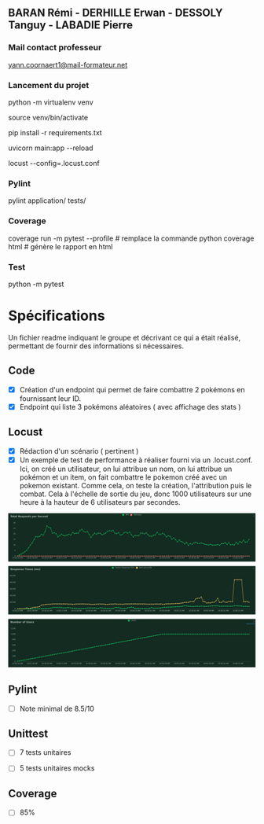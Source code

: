 ## BARAN Rémi - DERHILLE Erwan - DESSOLY Tanguy - LABADIE Pierre 


### Mail contact professeur
yann.coornaert1@mail-formateur.net


### Lancement du projet
python -m virtualenv venv

source venv/bin/activate 

pip install -r requirements.txt

uvicorn main:app --reload 

locust --config=.locust.conf

### Pylint
pylint application/ tests/

### Coverage
coverage run -m pytest --profile # remplace la commande python
coverage html # génère le rapport en html

### Test
python -m pytest

# Spécifications

Un fichier readme indiquant le groupe et décrivant ce qui a était réalisé, permettant de fournir des informations si nécessaires.

## Code
- [X] Création d'un endpoint qui permet de faire combattre 2 pokémons en fournissant leur ID.
- [X] Endpoint qui liste 3 pokémons aléatoires ( avec affichage des stats )

## Locust
- [X] Rédaction d'un scénario ( pertinent )
- [X] Un exemple de test de performance à réaliser fourni via un .locust.conf.
 Ici, on créé un utilisateur, on lui attribue un nom, on lui attribue un pokémon et un item, on fait combattre le pokemon créé avec un pokemon existant. Comme cela, on teste la création, l'attribution puis le combat. Cela à l'échelle de sortie du jeu, donc 1000 utilisateurs sur une heure à la hauteur de 6 utilisateurs par secondes.

![graph](graph.png)

## Pylint
- [ ] Note minimal de 8.5/10

## Unittest
- [ ] 7 tests unitaires

- [ ] 5 tests unitaires mocks

## Coverage
- [ ] 85% 